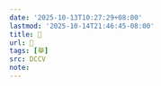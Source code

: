 ```yaml
---
date: '2025-10-13T10:27:29+08:00'
lastmod: '2025-10-14T21:46:45-08:00'
title: 􁚂
url: 􁚂
tags: [舉]
src: DCCV
note:
---
```


